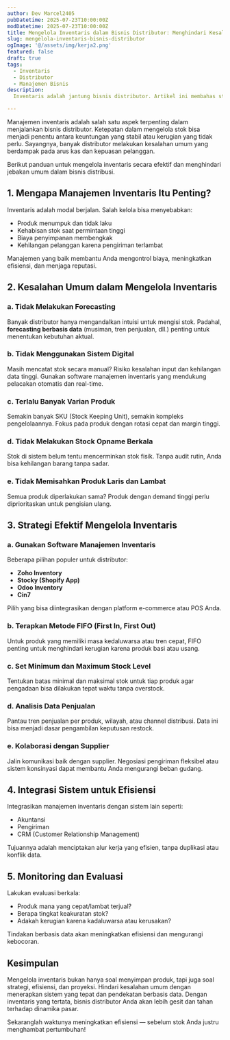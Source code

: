 ```yaml
---
author: Dev Marcel2405
pubDatetime: 2025-07-23T10:00:00Z
modDatetime: 2025-07-23T10:00:00Z
title: Mengelola Inventaris dalam Bisnis Distributor: Menghindari Kesalahan Umum
slug: mengelola-inventaris-bisnis-distributor
ogImage: '@/assets/img/kerja2.png'
featured: false
draft: true
tags:
  - Inventaris
  - Distributor
  - Manajemen Bisnis
description: 
  Inventaris adalah jantung bisnis distributor. Artikel ini membahas strategi manajemen inventaris yang efektif dan kesalahan umum yang harus dihindari.

---
```


Manajemen inventaris adalah salah satu aspek terpenting dalam menjalankan bisnis distributor. Ketepatan dalam mengelola stok bisa menjadi penentu antara keuntungan yang stabil atau kerugian yang tidak perlu. Sayangnya, banyak distributor melakukan kesalahan umum yang berdampak pada arus kas dan kepuasan pelanggan.

Berikut panduan untuk mengelola inventaris secara efektif dan menghindari jebakan umum dalam bisnis distribusi.

## 1. Mengapa Manajemen Inventaris Itu Penting?

Inventaris adalah modal berjalan. Salah kelola bisa menyebabkan:

- Produk menumpuk dan tidak laku
- Kehabisan stok saat permintaan tinggi
- Biaya penyimpanan membengkak
- Kehilangan pelanggan karena pengiriman terlambat

Manajemen yang baik membantu Anda mengontrol biaya, meningkatkan efisiensi, dan menjaga reputasi.

## 2. Kesalahan Umum dalam Mengelola Inventaris

### a. Tidak Melakukan Forecasting

Banyak distributor hanya mengandalkan intuisi untuk mengisi stok. Padahal, **forecasting berbasis data** (musiman, tren penjualan, dll.) penting untuk menentukan kebutuhan aktual.

### b. Tidak Menggunakan Sistem Digital

Masih mencatat stok secara manual? Risiko kesalahan input dan kehilangan data tinggi. Gunakan software manajemen inventaris yang mendukung pelacakan otomatis dan real-time.

### c. Terlalu Banyak Varian Produk

Semakin banyak SKU (Stock Keeping Unit), semakin kompleks pengelolaannya. Fokus pada produk dengan rotasi cepat dan margin tinggi.

### d. Tidak Melakukan Stock Opname Berkala

Stok di sistem belum tentu mencerminkan stok fisik. Tanpa audit rutin, Anda bisa kehilangan barang tanpa sadar.

### e. Tidak Memisahkan Produk Laris dan Lambat

Semua produk diperlakukan sama? Produk dengan demand tinggi perlu diprioritaskan untuk pengisian ulang.

## 3. Strategi Efektif Mengelola Inventaris

### a. Gunakan Software Manajemen Inventaris

Beberapa pilihan populer untuk distributor:

- **Zoho Inventory**
- **Stocky (Shopify App)**
- **Odoo Inventory**
- **Cin7**

Pilih yang bisa diintegrasikan dengan platform e-commerce atau POS Anda.

### b. Terapkan Metode FIFO (First In, First Out)

Untuk produk yang memiliki masa kedaluwarsa atau tren cepat, FIFO penting untuk menghindari kerugian karena produk basi atau usang.

### c. Set Minimum dan Maximum Stock Level

Tentukan batas minimal dan maksimal stok untuk tiap produk agar pengadaan bisa dilakukan tepat waktu tanpa overstock.

### d. Analisis Data Penjualan

Pantau tren penjualan per produk, wilayah, atau channel distribusi. Data ini bisa menjadi dasar pengambilan keputusan restock.

### e. Kolaborasi dengan Supplier

Jalin komunikasi baik dengan supplier. Negosiasi pengiriman fleksibel atau sistem konsinyasi dapat membantu Anda mengurangi beban gudang.

## 4. Integrasi Sistem untuk Efisiensi

Integrasikan manajemen inventaris dengan sistem lain seperti:

- Akuntansi
- Pengiriman
- CRM (Customer Relationship Management)

Tujuannya adalah menciptakan alur kerja yang efisien, tanpa duplikasi atau konflik data.

## 5. Monitoring dan Evaluasi

Lakukan evaluasi berkala:

- Produk mana yang cepat/lambat terjual?
- Berapa tingkat keakuratan stok?
- Adakah kerugian karena kadaluwarsa atau kerusakan?

Tindakan berbasis data akan meningkatkan efisiensi dan mengurangi kebocoran.

## Kesimpulan

Mengelola inventaris bukan hanya soal menyimpan produk, tapi juga soal strategi, efisiensi, dan proyeksi. Hindari kesalahan umum dengan menerapkan sistem yang tepat dan pendekatan berbasis data. Dengan inventaris yang tertata, bisnis distributor Anda akan lebih gesit dan tahan terhadap dinamika pasar.

Sekaranglah waktunya meningkatkan efisiensi — sebelum stok Anda justru menghambat pertumbuhan!
